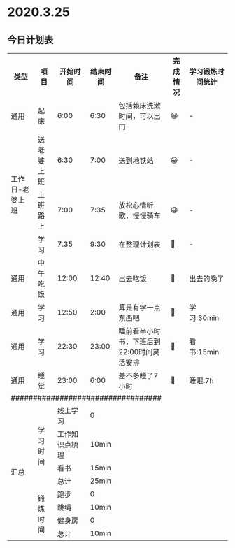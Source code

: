# 2020.3.25

## 今日计划表
<table>
    <tr>
        <th>类型</th>
        <th>项目</th>
        <th>开始时间</th>
        <th>结束时间</th>
        <th>备注</th>
        <th>完成情况</th>
        <th>学习锻炼时间统计</th>
    </tr>
    <tr>
        <td>通用</td>
        <td>起床</td>
        <td>6:00</td>
        <td>6:30</td>
        <td>包括赖床洗漱时间，可以出门</td>
        <td>😀</td>
        <td>-</td>
    </tr>
    <tr>
        <td rowspan="4">工作日-老婆上班</td>
    </tr>
    <tr>
        <td>送老婆上班</td>
        <td>6:30</td>
        <td>7:00</td>
        <td>送到地铁站</td>
        <td>😀</td>
        <td>-</td>
    </tr>
    <tr>
        <td>上班路上</td>
        <td>7:00</td>
        <td>7:35</td>
        <td>放松心情听歌，慢慢骑车</td>
        <td>😀</td>
        <td>-</td>
    </tr>
    <tr>
        <td>学习</td>
        <td>7.35</td>
        <td>9:30</td>
        <td>在整理计划表</td>
        <td>🥺</td>
        <td>-</td>
    </tr>
    <tr>
        <td>通用</td>
        <td>中午吃饭</td>
        <td>12:00</td>
        <td>12:40</td>
        <td>出去吃饭</td>
        <td>🥺</td>
        <td>出去的晚了</td>
    </tr>
    <tr>
        <td>通用</td>
        <td>学习</td>
        <td>12:50</td>
        <td>2:00</td>
        <td>算是有学一点东西吧</td>
        <td>🤣</td>
        <td>学习:30min</td>
    </tr>
    <tr>
        <td>通用</td>
        <td>学习</td>
        <td>22:30</td>
        <td>23:00</td>
        <td>睡前看半小时书，下班后到22:00时间灵活安排</td>
        <td>🤣</td>
        <td>看书:15min</td>
    </tr>
    <tr>
        <td>通用</td>
        <td>睡觉</td>
        <td>23:00</td>
        <td>6:00</td>
        <td>差不多睡了7小时</td>
        <td>🤣</td>
        <td>睡眠:7h</td>
    </tr>
    <tr>
        <td colspan="7">##################################</td>
    <tr>
    <tr>
        <td rowspan="11">汇总</td>
    </tr>
    <tr>
        <td rowspan="5">学习时间</td>
    </tr>
    <tr>
        <td>线上学习</td>
        <td colspan="4">0</td>
    </tr>
    <tr>
        <td>工作知识点梳理</td>
        <td colspan="4">10min</td>
    </tr>
    <tr>
        <td>看书</td>
        <td colspan="4">15min</td>
    </tr>
    <tr>
        <td>总计</td>
        <td colspan="4">25min</td>
    </tr>
    <tr>
        <td rowspan="5">锻炼时间</td>
    </tr>
    <tr>
        <td>跑步</td>
        <td colspan="4">0</td>
    </tr>
    <tr>
        <td>跳绳</td>
        <td colspan="4">10min</td>
    </tr>
    <tr>
        <td>健身房</td>
        <td colspan="4">0</td>
    </tr>
    <tr>
        <td>总计</td>
        <td colspan="4">10min</td>
    </tr>
</table>